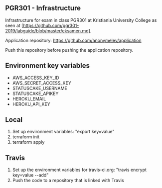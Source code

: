 ## PGR301 - Infrastructure
Infrastructure for exam in class PGR301 at Kristiania University College as seen at [https://github.com/pgr301-2019/labguide/blob/master/eksamen.md].

Application repository: https://github.com/anonymelev/application

Push this repository before pushing the application repository.

## Environment key variables
* AWS_ACCESS_KEY_ID
* AWS_SECRET_ACCESS_KEY
* STATUSCAKE_USERNAME
* STATUSCAKE_APIKEY
* HEROKU_EMAIL
* HEROKU_API_KEY

## Local 
1. Set up environment variables: "export key=value"
2. terraform init
3. terraform apply


## Travis
1. Set up the environment variables for travis-ci.org: "travis encrypt key=value --add"
2. Push the code to a repository that is linked with Travis
